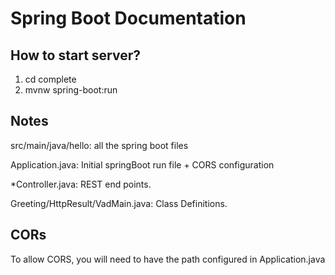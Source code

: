 # Spring Boot Documentation

## How to start server?

1. cd complete
2. mvnw spring-boot:run

## Notes

src/main/java/hello: all the spring boot files

Application.java: Initial springBoot run file + CORS configuration

*Controller.java: REST end points.

Greeting/HttpResult/VadMain.java: Class Definitions.

## CORs
To allow CORS, you will need to have the path configured in Application.java

